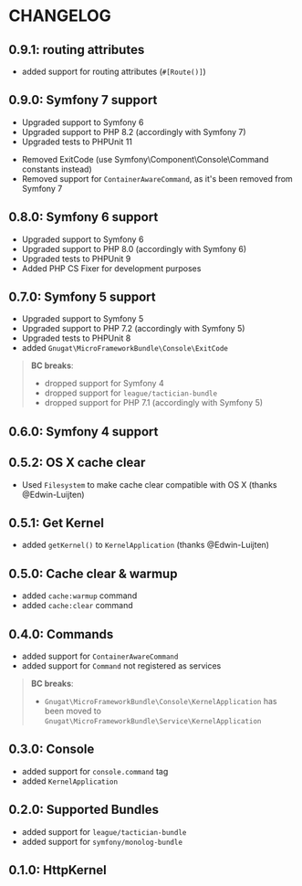 # CHANGELOG

## 0.9.1: routing attributes

* added support for routing attributes (`#[Route()]`)

## 0.9.0: Symfony 7 support

* Upgraded support to Symfony 6
* Upgraded support to PHP 8.2 (accordingly with Symfony 7)
* Upgraded tests to PHPUnit 11

- Removed ExitCode (use Symfony\Component\Console\Command constants instead)
- Removed support for `ContainerAwareCommand`, as it's been removed from Symfony 7

## 0.8.0: Symfony 6 support

* Upgraded support to Symfony 6
* Upgraded support to PHP 8.0 (accordingly with Symfony 6)
* Upgraded tests to PHPUnit 9
* Added PHP CS Fixer for development purposes

## 0.7.0: Symfony 5 support

* Upgraded support to Symfony 5
* Upgraded support to PHP 7.2 (accordingly with Symfony 5)
* Upgraded tests to PHPUnit 8
* added `Gnugat\MicroFrameworkBundle\Console\ExitCode`

> **BC breaks**:
>
> * dropped support for Symfony 4
> * dropped support for `league/tactician-bundle`
> * dropped support for PHP 7.1 (accordingly with Symfony 5)

## 0.6.0: Symfony 4 support

## 0.5.2: OS X cache clear

* Used `Filesystem` to make cache clear compatible with OS X (thanks @Edwin-Luijten)

## 0.5.1: Get Kernel

* added `getKernel()` to `KernelApplication` (thanks @Edwin-Luijten)

## 0.5.0: Cache clear & warmup

* added `cache:warmup` command
* added `cache:clear` command

## 0.4.0: Commands

* added support for `ContainerAwareCommand`
* added support for `Command` not registered as services

> **BC breaks**:
>
> * `Gnugat\MicroFrameworkBundle\Console\KernelApplication` has been
>   moved to `Gnugat\MicroFrameworkBundle\Service\KernelApplication`

## 0.3.0: Console

* added support for `console.command` tag
* added `KernelApplication`

## 0.2.0: Supported Bundles

* added support for `league/tactician-bundle`
* added support for `symfony/monolog-bundle`

## 0.1.0: HttpKernel
